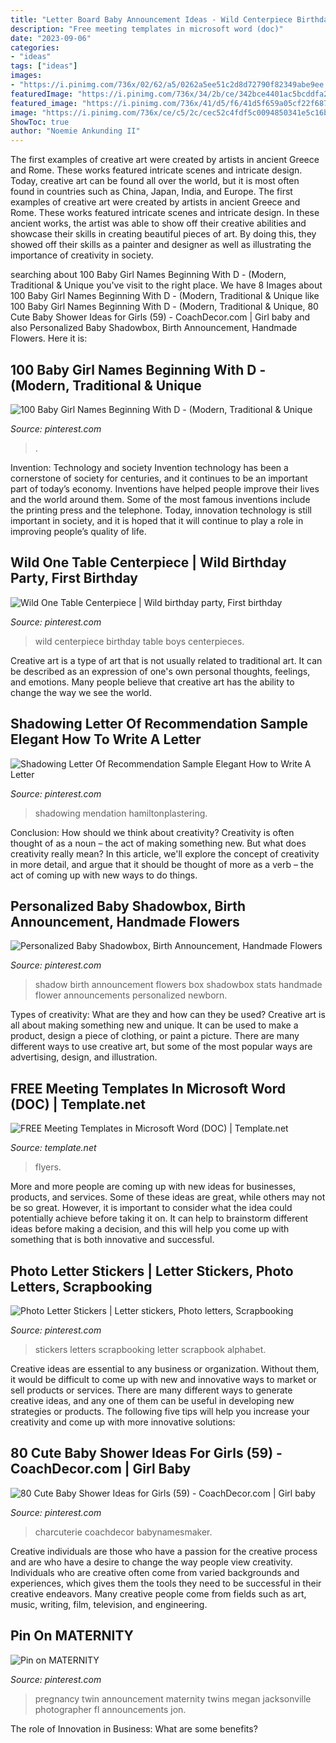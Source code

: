 ```yaml
---
title: "Letter Board Baby Announcement Ideas - Wild Centerpiece Birthday Table Boys Centerpieces"
description: "Free meeting templates in microsoft word (doc)"
date: "2023-09-06"
categories:
- "ideas"
tags: ["ideas"]
images:
- "https://i.pinimg.com/736x/02/62/a5/0262a5ee51c2d8d72790f82349abe9ee.jpg"
featuredImage: "https://i.pinimg.com/736x/34/2b/ce/342bce4401ac5bcddfa2295eef5b33aa--photo-letters-scrapbooking-stickers.jpg"
featured_image: "https://i.pinimg.com/736x/41/d5/f6/41d5f659a05cf22f6876001d455adb4d.jpg"
image: "https://i.pinimg.com/736x/ce/c5/2c/cec52c4fdf5c0094850341e5c16b9eb9--twin-pregnancy-announcements-twins-announcement-ideas.jpg"
ShowToc: true
author: "Noemie Ankunding II"
---
```



The first examples of creative art were created by artists in ancient Greece and Rome. These works featured intricate scenes and intricate design. Today, creative art can be found all over the world, but it is most often found in countries such as China, Japan, India, and Europe.
The first examples of creative art were created by artists in ancient Greece and Rome. These works featured intricate scenes and intricate design. In these ancient works, the artist was able to show off their creative abilities and showcase their skills in creating beautiful pieces of art. By doing this, they showed off their skills as a painter and designer as well as illustrating the importance of creativity in society.

	

		
searching about 100 Baby Girl Names Beginning With D - (Modern, Traditional &amp; Unique you've visit to the right place. We have 8 Images about 100 Baby Girl Names Beginning With D - (Modern, Traditional &amp; Unique like 100 Baby Girl Names Beginning With D - (Modern, Traditional &amp; Unique, 80 Cute Baby Shower Ideas for Girls (59) - CoachDecor.com | Girl baby and also Personalized Baby Shadowbox, Birth Announcement, Handmade Flowers. Here it is:
		
    
## 100 Baby Girl Names Beginning With D - (Modern, Traditional &amp; Unique

<img loading=lazy src="https://i.pinimg.com/736x/14/a2/ee/14a2eed78f84699d9cfe0fd7900f4d2b.jpg" onerror="this.onerror=null;this.src='https://tse4.mm.bing.net/th?id=OIP.Nx8wn0XaefwCXl-S6jBmIQHaLG&amp;pid=15.1';" alt="100 Baby Girl Names Beginning With D - (Modern, Traditional &amp; Unique">

_Source: pinterest.com_

>. 

	

Invention: Technology and society
Invention technology has been a cornerstone of society for centuries, and it continues to be an important part of today’s economy. Inventions have helped people improve their lives and the world around them. Some of the most famous inventions include the printing press and the telephone. Today, innovation technology is still important in society, and it is hoped that it will continue to play a role in improving people’s quality of life.

    
## Wild One Table Centerpiece | Wild Birthday Party, First Birthday

<img loading=lazy src="https://i.pinimg.com/736x/9f/00/12/9f00120cb72e0da3d8cc693cc427ad67.jpg" onerror="this.onerror=null;this.src='https://tse1.mm.bing.net/th?id=OIP._UOMSyLaoVw_9Eco2yHetQHaJ4&amp;pid=15.1';" alt="Wild One Table Centerpiece | Wild birthday party, First birthday">

_Source: pinterest.com_

>wild centerpiece birthday table boys centerpieces. 

	

Creative art is a type of art that is not usually related to traditional art. It can be described as an expression of one's own personal thoughts, feelings, and emotions. Many people believe that creative art has the ability to change the way we see the world.

    
## Shadowing Letter Of Recommendation Sample Elegant How To Write A Letter

<img loading=lazy src="https://i.pinimg.com/736x/41/d5/f6/41d5f659a05cf22f6876001d455adb4d.jpg" onerror="this.onerror=null;this.src='https://tse3.mm.bing.net/th?id=OIP.4G5t8OWb6U6oXlZurDCefwHaJ3&amp;pid=15.1';" alt="Shadowing Letter Of Recommendation Sample Elegant How to Write A Letter">

_Source: pinterest.com_

>shadowing mendation hamiltonplastering. 

	

Conclusion: How should we think about creativity?
Creativity is often thought of as a noun – the act of making something new. But what does creativity really mean? In this article, we'll explore the concept of creativity in more detail, and argue that it should be thought of more as a verb – the act of coming up with new ways to do things.

    
## Personalized Baby Shadowbox, Birth Announcement, Handmade Flowers

<img loading=lazy src="https://i.pinimg.com/736x/c1/7f/a2/c17fa260a3dcd0d8fe5cffde8ea1c1ee.jpg" onerror="this.onerror=null;this.src='https://tse1.mm.bing.net/th?id=OIP.3FIh2U-o-v7sAowlpanNDwHaF4&amp;pid=15.1';" alt="Personalized Baby Shadowbox, Birth Announcement, Handmade Flowers">

_Source: pinterest.com_

>shadow birth announcement flowers box shadowbox stats handmade flower announcements personalized newborn. 

	

Types of creativity: What are they and how can they be used?
Creative art is all about making something new and unique. It can be used to make a product, design a piece of clothing, or paint a picture. There are many different ways to use creative art, but some of the most popular ways are advertising, design, and illustration.

    
## FREE Meeting Templates In Microsoft Word (DOC) | Template.net

<img loading=lazy src="https://images.template.net/25044/Town-Hall-Meeting-Flyer-Template.jpeg" onerror="this.onerror=null;this.src='https://tse3.mm.bing.net/th?id=OIP.ueGY3KOdTO-5v32R0jXHeQHaJl&amp;pid=15.1';" alt="FREE Meeting Templates in Microsoft Word (DOC) | Template.net">

_Source: template.net_

>flyers. 

	

More and more people are coming up with new ideas for businesses, products, and services. Some of these ideas are great, while others may not be so great. However, it is important to consider what the idea could potentially achieve before taking it on. It can help to brainstorm different ideas before making a decision, and this will help you come up with something that is both innovative and successful.

    
## Photo Letter Stickers | Letter Stickers, Photo Letters, Scrapbooking

<img loading=lazy src="https://i.pinimg.com/736x/34/2b/ce/342bce4401ac5bcddfa2295eef5b33aa--photo-letters-scrapbooking-stickers.jpg" onerror="this.onerror=null;this.src='https://tse3.mm.bing.net/th?id=OIP.e3rLnXh_6jLiBALXqKvwPwHaHa&amp;pid=15.1';" alt="Photo Letter Stickers | Letter stickers, Photo letters, Scrapbooking">

_Source: pinterest.com_

>stickers letters scrapbooking letter scrapbook alphabet. 

	

Creative ideas are essential to any business or organization. Without them, it would be difficult to come up with new and innovative ways to market or sell products or services. There are many different ways to generate creative ideas, and any one of them can be useful in developing new strategies or products. The following five tips will help you increase your creativity and come up with more innovative solutions: 

    
## 80 Cute Baby Shower Ideas For Girls (59) - CoachDecor.com | Girl Baby

<img loading=lazy src="https://i.pinimg.com/736x/02/62/a5/0262a5ee51c2d8d72790f82349abe9ee.jpg" onerror="this.onerror=null;this.src='https://tse4.mm.bing.net/th?id=OIP.r5WG2f5Mk7HeV_ZlkQ509wHaJ3&amp;pid=15.1';" alt="80 Cute Baby Shower Ideas for Girls (59) - CoachDecor.com | Girl baby">

_Source: pinterest.com_

>charcuterie coachdecor babynamesmaker. 

	

Creative individuals are those who have a passion for the creative process and are who have a desire to change the way people view creativity. Individuals who are creative often come from varied backgrounds and experiences, which gives them the tools they need to be successful in their creative endeavors. Many creative people come from fields such as art, music, writing, film, television, and engineering.

    
## Pin On MATERNITY

<img loading=lazy src="https://i.pinimg.com/736x/ce/c5/2c/cec52c4fdf5c0094850341e5c16b9eb9--twin-pregnancy-announcements-twins-announcement-ideas.jpg" onerror="this.onerror=null;this.src='https://tse1.mm.bing.net/th?id=OIP.S1IvXOW-ldJ0HdZV4tVQqgHaLy&amp;pid=15.1';" alt="Pin on MATERNITY">

_Source: pinterest.com_

>pregnancy twin announcement maternity twins megan jacksonville photographer fl announcements jon. 

	

The role of Innovation in Business: What are some benefits?
 

